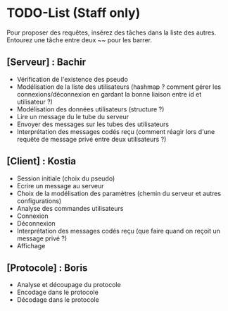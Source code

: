 # TODO-List (Staff only)

Pour proposer des requêtes, insérez des tâches dans la liste des autres. Entourez une tâche entre deux ~~ pour les barrer.

## [Serveur] : Bachir
- Vérification de l'existence des pseudo
- Modélisation de la liste des utilisateurs (hashmap ? comment gérer les connexions/déconnexion en gardant la bonne liaison entre id et utilisateur ?)
- Modélisation des données utilisateurs (structure ?)
- Lire un message du le tube du serveur
- Envoyer des messages sur les tubes des utilisateurs
- Interprétation des messages codés reçu (comment réagir lors d'une requête de message privé entre deux utilisateurs ?)

## [Client] : Kostia
- Session initiale (choix du pseudo)
- Ecrire un message au serveur
- Choix de la modélisation des paramètres (chemin du serveur et autres configurations)
- Analyse des commandes utilisateurs
- Connexion
- Déconnexion
- Interprétation des messages codés reçu (que faire quand on reçoit un message privé ?)
- Affichage

## [Protocole] : Boris
- Analyse et découpage du protocole
- Encodage dans le protocole
- Décodage dans le protocole
